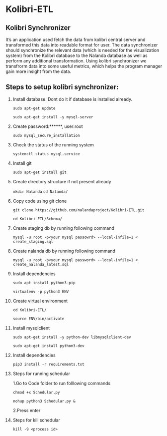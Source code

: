 # Kolibri-ETL

## Kolibri Synchronizer

It’s an application used fetch the data from kolibri central server and transformed this data into readable format for user. The data synchronizer should synchronize the relevant data (which is needed for the visualization system) from the Kolibri database to the Nalanda database as well as perform any additional transformation. Using kolibri synchronizer we transfrorm data into some useful metrics, which helps the program manager gain more insight from the data.

## Steps to setup kolibri synchronizer:

1. Install database. Dont do it if database is installed already.

    `sudo apt-get update`
    
    `sudo apt-get install -y mysql-server`    
    
2. Create password:******, user:root
    
    `sudo mysql_secure_installation`  
    
3. Check the status of the running system

    `systemctl status mysql.service`    
    
4. Install git

    `sudo apt-get install git`    
5. Create directory structure if not present already

    `mkdir Nalanda`
    `cd Nalanda/`
    
6. Copy code using git clone

    `git clone https://github.com/nalandaproject/Kolibri-ETL.git`
    
    `cd Kolibri-ETL/Schema/`
    
7. Create staging db by running following command

    `mysql -u root -p<your mysql passowrd> --local-infile=1 < create_staging.sql`
    
8. Create nalanda db by running following command

    `mysql -u root -p<your mysql password> --local-infile=1 < create_nalanda_latest.sql`
    
9. Install dependencies

    `sudo apt install python3-pip`
    
    `virtualenv -p python3 ENV`
    
10. Create virtual environment

    `cd Kolibri-ETL/`
    
    `source ENV/bin/activate`
    
11. Install mysqlclient

    `sudo apt-get install -y python-dev libmysqlclient-dev`
    
    `sudo apt-get install python3-dev`
    
12. Install dependencies

	  
    `pip3 install -r requirements.txt`
      
13. Steps for running schedular

    1.Go to Code folder to run folllowing commands
    
     `chmod +x Schedular.py`
        
     `nohup python3 Schedular.py &`
     
    2.Press enter
    
14. Steps for kill schedular

    `kill -9 <process id>`
 
